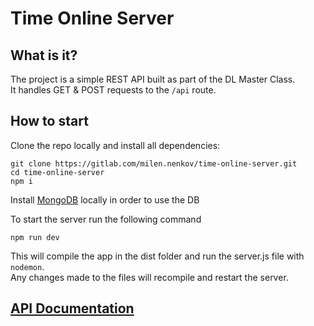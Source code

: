 # Time Online Server

## What is it?

The project is a simple REST API built as part of the DL Master Class.  
It handles GET & POST requests to the `/api` route.

## How to start

Clone the repo locally and install all dependencies:

```
git clone https://gitlab.com/milen.nenkov/time-online-server.git
cd time-online-server
npm i
```

Install [MongoDB](https://www.mongodb.com/try/download/community) locally in order to use the DB

To start the server run the following command

```
npm run dev
```

This will compile the app in the dist folder and run the server.js file with `nodemon`.  
Any changes made to the files will recompile and restart the server.

## [API Documentation](https://documenter.getpostman.com/view/15347375/VUjQoRFD#intro)
